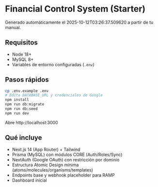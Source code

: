 # Financial Control System (Starter)

Generado automáticamente el 2025-10-12T03:26:37.509620 a partir de tu manual.

## Requisitos
- Node 18+
- MySQL 8+
- Variables de entorno configuradas (`.env`)

## Pasos rápidos
```bash
cp .env.example .env
# Edita DATABASE_URL y credenciales de Google
npm install
npm run db:migrate
npm run db:seed
npm run dev
```
Abre http://localhost:3000

## Qué incluye
- Next.js 14 (App Router) + Tailwind
- Prisma (MySQL) con módulos CORE (Auth/Roles/Sync)
- NextAuth (Google OAuth) con restricción por dominio
- Estructura Atomic Design mínima (atoms/molecules/organisms/templates)
- Endpoints base y webhook placeholder para RAMP
- Dashboard inicial

